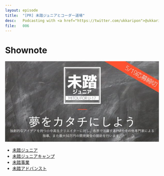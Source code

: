 ```yaml
---
layout: episode
title:  "[PR] 未踏ジュニアとコーダー道場"
desc:   Podcasting with <a href="https://twitter.com/ukkaripon">@ukkaripon</a>.
file:   006
---
```


# Shownote

[![Mitou Jr. Cover Photo](/img/mitoujr_cover.jpg)](http://jr.mitou.org/)

- [未踏ジュニア](http://jr.mitou.org/)
- [未踏ジュニアキャンプ](http://jr.mitou.org/camp/)
- [未踏事業](https://www.ipa.go.jp/jinzai/mitou/portal_index.html)
- [未踏アドバンスト](https://www.ipa.go.jp/jinzai/advanced/2017/koubo_index.html)
